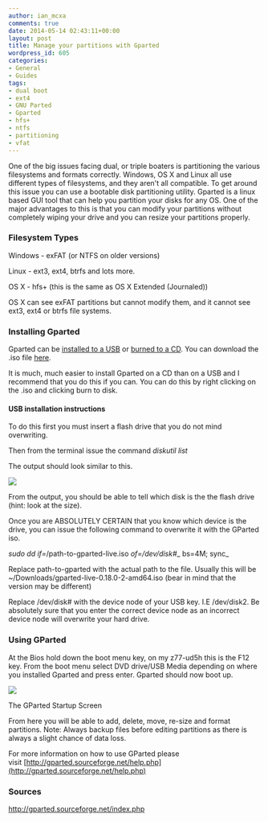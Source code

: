 ```yaml
---
author: ian_mcxa
comments: true
date: 2014-05-14 02:43:11+00:00
layout: post
title: Manage your partitions with Gparted
wordpress_id: 605
categories:
- General
- Guides
tags:
- dual boot
- ext4
- GNU Parted
- Gparted
- hfs+
- ntfs
- partitioning
- vfat
---
```


One of the big issues facing dual, or triple boaters is partitioning the various filesystems and formats correctly. Windows, OS X and Linux all use different types of filesystems, and they aren't all compatible. To get around this issue you can use a bootable disk partitioning utility. Gparted is a linux based GUI tool that can help you partition your disks for any OS. One of the major advantages to this is that you can modify your partitions without completely wiping your drive and you can resize your partitions properly.


### Filesystem Types


Windows - exFAT (or NTFS on older versions)

Linux - ext3, ext4, btrfs and lots more.

OS X - hfs+ (this is the same as OS X Extended (Journaled))

OS X can see exFAT partitions but cannot modify them, and it cannot see ext3, ext4 or btrfs file systems.


### Installing Gparted


Gparted can be [installed to a USB](http://gparted.sourceforge.net/liveusb.php) or [burned to a CD](http://gparted.sourceforge.net/livecd.php). You can download the .iso file [here](http://sourceforge.net/projects/gparted/files/gparted-live-stable/0.18.0-2/gparted-live-0.18.0-2-amd64.iso/download).

It is much, much easier to install Gparted on a CD than on a USB and I recommend that you do this if you can. You can do this by right clicking on the .iso and clicking burn to disk.


#### USB installation instructions


To do this first you must insert a flash drive that you do not mind overwriting.

Then from the terminal issue the command _diskutil list_

The output should look similar to this.

![](http://cdn.osxdaily.com/wp-content/uploads/2009/10/list-mounted-drives.png)

From the output, you should be able to tell which disk is the the flash drive (hint: look at the size).

Once you are ABSOLUTELY CERTAIN that you know which device is the drive, you can issue the following command to overwrite it with the GParted iso.

_sudo dd if=_/path-to-gparted-live.iso _of=/dev/disk#__ bs=4M; sync_

Replace path-to-gparted with the actual path to the file. Usually this will be ~/Downloads/gparted-live-0.18.0-2-amd64.iso (bear in mind that the version may be different)

Replace /dev/disk# with the device node of your USB key. I.E /dev/disk2. Be absolutely sure that you enter the correct device node as an incorrect device node will overwrite your hard drive.


### Using GParted


At the Bios hold down the boot menu key, on my z77-ud5h this is the F12 key. From the boot menu select DVD drive/USB Media depending on where you installed Gparted and press enter. Gparted should now boot up.

![](http://distrowatch.com/images/cgfjoewdlbc/gparted.png)


The GParted Startup Screen




From here you will be able to add, delete, move, re-size and format partitions. Note: Always backup files before editing partitions as there is always a slight chance of data loss.




For more information on how to use GParted please visit [http://gparted.sourceforge.net/help.php](http://gparted.sourceforge.net/help.php)





### Sources


http://gparted.sourceforge.net/index.php
